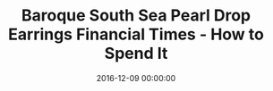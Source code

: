 ---
title: Baroque South Sea Pearl Drop Earrings Financial Times - How to Spend It
date: 2016-12-09 00:00:00
summary_markdown: 'Exquisite Pair of South Sea Cultured Pearls Baroque Drop Earrings, 28.3 x 24.5 x 19.2mm, with 5.43 ctw of Pave Diamonds, set in 18K White Gold. &nbsp;Earrings are featured in the December 9th, Financial Times, How to Spend It.&nbsp;'
featured_image: /uploads/htsi-dec-9-16.jpg
---